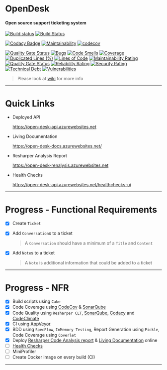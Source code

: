 # OpenDesk

#### Open source support ticketing system

[![Build status](https://ci.appveyor.com/api/projects/status/olma9jplhk56psbi?svg=true)](https://ci.appveyor.com/project/spicycoder/open-desk-api)
[![Build Status](https://dev.azure.com/Matrixean-SpicyCoder/open-desk/_apis/build/status/open-desk-CI?branchName=master)](https://dev.azure.com/Matrixean-SpicyCoder/open-desk/_build/latest?definitionId=8&branchName=master)

[![Codacy Badge](https://api.codacy.com/project/badge/Grade/edd6205355f44a88b0cffafbd55d197d)](https://www.codacy.com/manual/spicycoder/open-desk-api?utm_source=github.com&amp;utm_medium=referral&amp;utm_content=spicycoder/open-desk-api&amp;utm_campaign=Badge_Grade)
[![Maintainability](https://api.codeclimate.com/v1/badges/8721ddddcd4b46c64b9a/maintainability)](https://codeclimate.com/github/spicycoder/open-desk-api/maintainability)
[![codecov](https://codecov.io/gh/spicycoder/open-desk-api/branch/master/graph/badge.svg)](https://codecov.io/gh/spicycoder/open-desk-api)

[![Quality Gate Status](https://sonarcloud.io/api/project_badges/measure?project=spicycoder_open-desk-api&metric=alert_status)](https://sonarcloud.io/dashboard?id=spicycoder_open-desk-api)
[![Bugs](https://sonarcloud.io/api/project_badges/measure?project=spicycoder_open-desk-api&metric=bugs)](https://sonarcloud.io/dashboard?id=spicycoder_open-desk-api)
[![Code Smells](https://sonarcloud.io/api/project_badges/measure?project=spicycoder_open-desk-api&metric=code_smells)](https://sonarcloud.io/dashboard?id=spicycoder_open-desk-api)
[![Coverage](https://sonarcloud.io/api/project_badges/measure?project=spicycoder_open-desk-api&metric=coverage)](https://sonarcloud.io/dashboard?id=spicycoder_open-desk-api)
[![Duplicated Lines (%)](https://sonarcloud.io/api/project_badges/measure?project=spicycoder_open-desk-api&metric=duplicated_lines_density)](https://sonarcloud.io/dashboard?id=spicycoder_open-desk-api)
[![Lines of Code](https://sonarcloud.io/api/project_badges/measure?project=spicycoder_open-desk-api&metric=ncloc)](https://sonarcloud.io/dashboard?id=spicycoder_open-desk-api)
[![Maintainability Rating](https://sonarcloud.io/api/project_badges/measure?project=spicycoder_open-desk-api&metric=sqale_rating)](https://sonarcloud.io/dashboard?id=spicycoder_open-desk-api)
[![Quality Gate Status](https://sonarcloud.io/api/project_badges/measure?project=spicycoder_open-desk-api&metric=alert_status)](https://sonarcloud.io/dashboard?id=spicycoder_open-desk-api)
[![Reliability Rating](https://sonarcloud.io/api/project_badges/measure?project=spicycoder_open-desk-api&metric=reliability_rating)](https://sonarcloud.io/dashboard?id=spicycoder_open-desk-api)
[![Security Rating](https://sonarcloud.io/api/project_badges/measure?project=spicycoder_open-desk-api&metric=security_rating)](https://sonarcloud.io/dashboard?id=spicycoder_open-desk-api)
[![Technical Debt](https://sonarcloud.io/api/project_badges/measure?project=spicycoder_open-desk-api&metric=sqale_index)](https://sonarcloud.io/dashboard?id=spicycoder_open-desk-api)
[![Vulnerabilities](https://sonarcloud.io/api/project_badges/measure?project=spicycoder_open-desk-api&metric=vulnerabilities)](https://sonarcloud.io/dashboard?id=spicycoder_open-desk-api)

> Please look at [wiki](https://github.com/spicycoder/open-desk-api/wiki) for more info

---

# Quick Links

- Deployed API

    https://open-desk-api.azurewebsites.net

- Living Documentation

    https://open-desk-docs.azurewebsites.net/

- Resharper Analysis Report

    https://open-desk-renalysis.azurewebsites.net

- Health Checks

    https://open-desk-api.azurewebsites.net/healthchecks-ui

---

# Progress - Functional Requirements

- [x] Create `Ticket`

- [x] Add `Conversation`s to a ticket

    > A `Conversation` should have a minimum of a `Title` and `Content`

- [x] Add `Note`s to a ticket

    > A `Note` is additional information that could be added to a ticket

---

# Progress - NFR

- [x] Build scripts using `Cake`
- [x] Code Coverage using [CodeCov](https://app.netlify.com/teams/spicycoder/sites) & [SonarQube](https://sonarcloud.io/dashboard?id=spicycoder_open-desk-api)
- [x] Code Quality using `Resharper CLT`, [SonarQube](https://sonarcloud.io/dashboard?id=spicycoder_open-desk-api), [Codacy](https://www.codacy.com/manual/spicycoder/open-desk-api?utm_source=github.com&utm_medium=referral&utm_content=spicycoder/open-desk-api&utm_campaign=Badge_Grade) and [CodeClimate](https://codeclimate.com/github/spicycoder/open-desk-api/maintainability)
- [x] CI using [AppVeyor](https://ci.appveyor.com/project/spicycoder/open-desk-api)
- [x] BDD using `SpecFlow`, `InMemory Testing`, Report Generation using `Pickle`, Code Coverage using `Coverlet`
- [x] Deploy [Resharper Code Analysis report](https://open-desk-renalysis.azurewebsites.net) & [Living Documentation](https://open-desk-docs.azurewebsites.net/) online
- [ ] [Health Checks](https://open-desk-api.azurewebsites.net/healthchecks-ui)
- [ ] MiniProfiler
- [ ] Create Docker image on every build (CI)

---